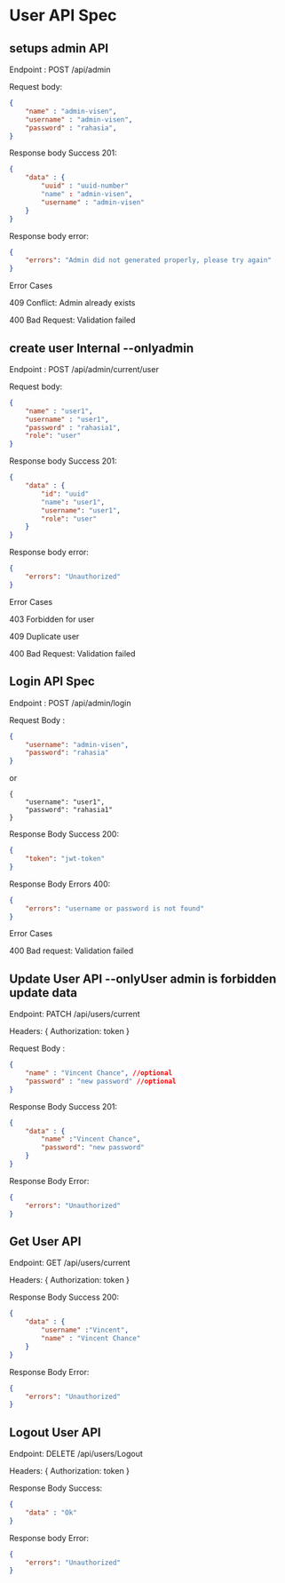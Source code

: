 # User API Spec

## setups admin API 

Endpoint : POST /api/admin

Request body: 
```json
{
	"name" : "admin-visen",
	"username" : "admin-visen",
	"password" : "rahasia",
}
```

Response body Success 201:
```json
{
	"data" : {
		"uuid" : "uuid-number"
		"name" : "admin-visen",
		"username" : "admin-visen"
	}	
}
```

Response body error:
```json
{
	"errors": "Admin did not generated properly, please try again"
}
```

Error Cases

409 Conflict: Admin already exists

400 Bad Request: Validation failed

## create user Internal --onlyadmin

Endpoint : POST /api/admin/current/user

Request body: 
```json
{	
	"name" : "user1",
	"username" : "user1",
	"password" : "rahasia1",
	"role": "user"
}
```

Response body Success 201:
```json
{
	"data" : {
		"id": "uuid"
		"name": "user1",
		"username": "user1",
		"role": "user"
	}	
}
```

Response body error:
```json
{
	"errors": "Unauthorized"
}
```

Error Cases

403 Forbidden for user

409 Duplicate user

400 Bad Request: Validation failed


## Login API Spec

Endpoint : POST /api/admin/login

Request Body : 
```json
{
	"username": "admin-visen",
	"password": "rahasia"
}
```
 or 
 
```
{
	"username": "user1",
	"password": "rahasia1"
}
```

Response Body Success 200:

```json
{
	"token": "jwt-token"
}
```

Response Body Errors 400:
```json
{
	"errors": "username or password is not found"
}
```

Error Cases

400 Bad request: Validation failed

## Update User API --onlyUser admin is forbidden update data

Endpoint: PATCH /api/users/current

Headers: {
	Authorization: token
}

Request Body :
 
```json
{
	"name" : "Vincent Chance", //optional
	"password" : "new password" //optional
}
```

Response Body Success 201:

```json
{
	"data" : {
		"name" :"Vincent Chance",
		"password": "new password"
	}
}
```

Response Body Error:

```json
{
	"errors": "Unauthorized"
}
```

## Get User API

Endpoint: GET /api/users/current

Headers: {
	Authorization: token
}

Response Body Success 200:

```json
{
	"data" : {
		"username" :"Vincent",
		"name" : "Vincent Chance"
	}
}
```

Response Body Error:

```json
{
	"errors": "Unauthorized"
}
```

## Logout User API

Endpoint: DELETE /api/users/Logout

Headers: {
	Authorization: token
}

Response Body Success:

```json
{
	"data" : "Ok"
}
```

Response body Error:

```json
{
	"errors": "Unauthorized"
}
```
